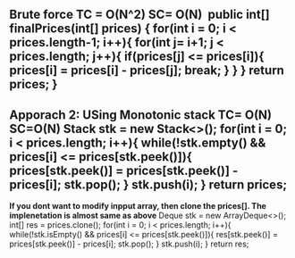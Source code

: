 **Brute force
TC = O(N^2)
SC= O(N)**
​
public int[] finalPrices(int[] prices) {
for(int i = 0; i < prices.length-1; i++){
for(int j= i+1; j < prices.length; j++){
if(prices[j] <= prices[i]){
prices[i] = prices[i] - prices[j];
break;
}
}
}
return prices;
}
----------------------------------------------------------------
**Apporach 2: USing Monotonic stack**
**TC= O(N)
SC=O(N)**
​
Stack<Integer> stk = new Stack<>();
for(int i = 0; i < prices.length; i++){
while(!stk.empty() && prices[i] <= prices[stk.peek()]){
prices[stk.peek()] = prices[stk.peek()] - prices[i];
stk.pop();
}
stk.push(i);
}
return prices;
--------------------------------------------------------------------------
**If you dont want to modify inpput array, then clone the prices[]. The implenetation is almost same as above**
Deque<Integer> stk = new ArrayDeque<>();
int[] res = prices.clone();
for(int i = 0; i < prices.length; i++){
while(!stk.isEmpty() && prices[i] <= prices[stk.peek()]){
res[stk.peek()] = prices[stk.peek()] - prices[i];
stk.pop();
}
stk.push(i);
}
return res;